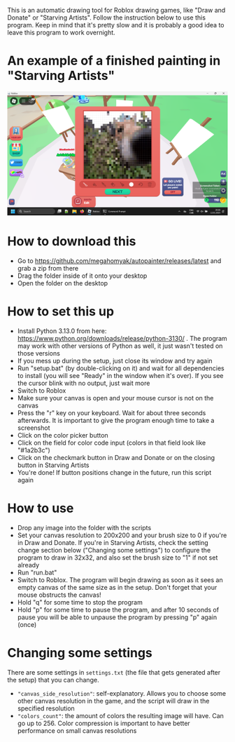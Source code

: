 This is an automatic drawing tool for Roblox drawing games, like "Draw and Donate" or "Starving Artists". Follow the instruction below to use this program. Keep in mind that it's pretty slow and it is probably a good idea to leave this program to work overnight.

# An example of a finished painting in "Starving Artists"

![An example of a finished painting in "Starving Artists"](example_starving_artists.png)

# How to download this

* Go to https://github.com/megahomyak/autopainter/releases/latest and grab a zip from there
* Drag the folder inside of it onto your desktop
* Open the folder on the desktop

# How to set this up

* Install Python 3.13.0 from here: https://www.python.org/downloads/release/python-3130/ . The program may work with other versions of Python as well, it just wasn't tested on those versions
* If you mess up during the setup, just close its window and try again
* Run "setup.bat" (by double-clicking on it) and wait for all dependencies to install (you will see "Ready" in the window when it's over). If you see the cursor blink with no output, just wait more
* Switch to Roblox
* Make sure your canvas is open and your mouse cursor is not on the canvas
* Press the "r" key on your keyboard. Wait for about three seconds afterwards. It is important to give the program enough time to take a screenshot
* Click on the color picker button
* Click on the field for color code input (colors in that field look like "#1a2b3c")
* Click on the checkmark button in Draw and Donate or on the closing button in Starving Artists
* You're done! If button positions change in the future, run this script again

# How to use

* Drop any image into the folder with the scripts
* Set your canvas resolution to 200x200 and your brush size to 0 if you're in Draw and Donate. If you're in Starving Artists, check the setting change section below ("Changing some settings") to configure the program to draw in 32x32, and also set the brush size to "1" if not set already
* Run "run.bat"
* Switch to Roblox. The program will begin drawing as soon as it sees an empty canvas of the same size as in the setup. Don't forget that your mouse obstructs the canvas!
* Hold "q" for some time to stop the program
* Hold "p" for some time to pause the program, and after 10 seconds of pause you will be able to unpause the program by pressing "p" again (once)

# Changing some settings

There are some settings in `settings.txt` (the file that gets generated after the setup) that you can change.

* `"canvas_side_resolution"`: self-explanatory. Allows you to choose some other canvas resolution in the game, and the script will draw in the specified resolution
* `"colors_count"`: the amount of colors the resulting image will have. Can go up to 256. Color compression is important to have better performance on small canvas resolutions
